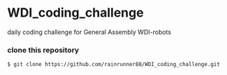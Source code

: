 # WDI_coding_challenge
daily coding challenge for General Assembly WDI-robots

### clone this repository
```
$ git clone https://github.com/rainrunner88/WDI_coding_challenge.git
```
